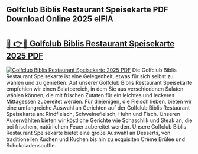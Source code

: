 ## Golfclub Biblis Restaurant Speisekarte PDF Download Online 2025 elFIA

# <h2><a href="http://gcd3hbg.nevu.top/?p=Golfclub+Biblis+Restaurant+Speisekarte">🔗 👉🔴 Golfclub Biblis Restaurant Speisekarte 2025 PDF</a></h2>

[![Golfclub Biblis Restaurant Speisekarte 2025 PDF](https://i.imgur.com/dBaPXMq.png)](http://gcd3hbg.nevu.top/?p=Golfclub+Biblis+Restaurant+Speisekarte)
Die Golfclub Biblis Restaurant Speisekarte ist eine Gelegenheit, etwas für sich selbst zu wählen und zu genießen. Auf unserer Golfclub Biblis Restaurant Speisekarte empfehlen wir einen Salatbereich, in dem Sie aus verschiedenen Salaten wählen können, die mit frischen Zutaten für ein leichtes und leckeres Mittagessen zubereitet werden. Für diejenigen, die Fleisch lieben, bieten wir eine umfangreiche Auswahl an Gerichten auf der Golfclub Biblis Restaurant Speisekarte an: Rindfleisch, Schweinefleisch, Huhn und Fisch. Unseren Auserwählten bieten wir köstliche Gerichte wie Schaschlik und Steak an, die bei frischem, natürlichem Feuer zubereitet werden. Unsere Golfclub Biblis Restaurant Speisekarte bietet eine große Auswahl an Desserts, von traditionellen Kuchen und Kuchen bis hin zu exquisiten Crème Brûlée und Schokoladensouffle.
